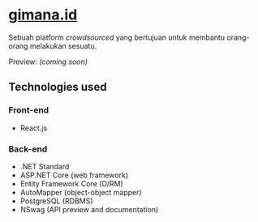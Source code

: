 # [gimana.id](https://gimana.id)

Sebuah platform *crowdsourced* yang bertujuan untuk membantu orang-orang melakukan sesuatu.

Preview: *(coming soon)*

## Technologies used

### Front-end
* React.js  

### Back-end
* .NET Standard
* ASP.NET Core (web framework)
* Entity Framework Core (O/RM)
* AutoMapper (object-object mapper)
* PostgreSQL (RDBMS)
* NSwag (API preview and documentation)
